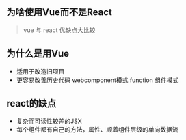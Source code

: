 ## 为啥使用Vue而不是React
> vue 与 react 优缺点大比较

## 为什么是用Vue
* 适用于改造旧项目
* 更容易改善历史代码
webcomponent模式
function 组件模式

## react的缺点
* 复杂而可读性较差的JSX
* 每个组件都有自己的方法，属性、顺着组件层级的单向数据流